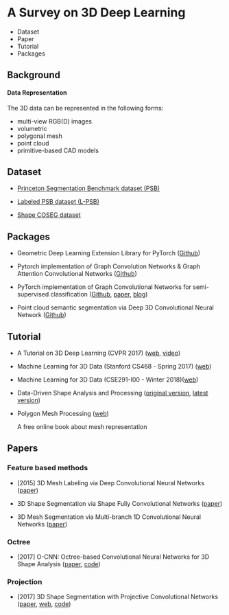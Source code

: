 # A Survey on 3D Deep Learning

* Dataset
* Paper
* Tutorial
* Packages

## Background

#### Data Representation
The 3D data can be represented in the following forms:
* multi-view RGB(D) images
* volumetric
* polygonal mesh
* point cloud
* primitive-based CAD models

## Dataset

* [Princeton Segmentation Benchmark dataset (PSB)](http://segeval.cs.princeton.edu/)

* [Labeled PSB dataset (L-PSB)](https://people.cs.umass.edu/~kalo/papers/LabelMeshes/)

* [Shape COSEG dataset](http://irc.cs.sdu.edu.cn/~yunhai/public_html/ssl/ssd.htm)

## Packages

* Geometric Deep Learning Extension Library for PyTorch ([Github](https://github.com/rusty1s/pytorch_geometric))

* Pytorch implementation of Graph Convolution Networks & Graph Attention Convolutional Networks ([Github](https://github.com/meliketoy/graph-cnn.pytorch))

* PyTorch implementation of Graph Convolutional Networks for semi-supervised classification ([Github](https://github.com/tkipf/pygcn), [paper](https://arxiv.org/abs/1609.02907), [blog](http://tkipf.github.io/graph-convolutional-networks/))

* Point cloud semantic segmentation via Deep 3D Convolutional Neural Network ([Github](https://github.com/nsavinov/semantic3dnet))

## Tutorial

* A Tutorial on 3D Deep Learning (CVPR 2017) ([web](http://3ddl.stanford.edu/), [video](https://www.youtube.com/watch?v=8CenT_4HWyY))

* Machine Learning for 3D Data (Stanford CS468 - Spring 2017) ([web](http://graphics.stanford.edu/courses/cs468-17-spring/schedule.html))

* Machine Learning for 3D Data (CSE291-I00 - Winter 2018)([web](https://cse291-i.github.io/schedule.html))

* Data-Driven Shape Analysis and Processing ([original version](https://people.cs.umass.edu/~kalo/papers/EGstar16/data_driven_shape.pdf), [latest version](https://people.cs.umass.edu/~kalo/datadrivenshape/data_driven_shape.pdf))

* Polygon Mesh Processing ([web](http://www.pmp-book.org/))

  A free online book about mesh representation
  
## Papers
  
### Feature based methods
  
* [2015] 3D Mesh Labeling via Deep Convolutional Neural Networks ([paper](https://dl.acm.org/citation.cfm?id=2835487))
  
* 3D Shape Segmentation via Shape Fully Convolutional Networks ([paper](https://arxiv.org/abs/1702.08675))
  
* 3D Mesh Segmentation via Multi-branch 1D Convolutional Neural Networks ([paper](https://arxiv.org/abs/1705.11050))

### Octree
  
* [2017] O-CNN: Octree-based Convolutional Neural Networks for 3D Shape Analysis ([paper](https://wang-ps.github.io/O-CNN.html), [code](https://github.com/Microsoft/O-CNN))

### Projection

* [2017] 3D Shape Segmentation with Projective Convolutional Networks ([paper](https://arxiv.org/abs/1612.02808), [web](https://people.cs.umass.edu/~kalo/papers/shapepfcn/), [code](https://github.com/kalov/ShapePFCN))
